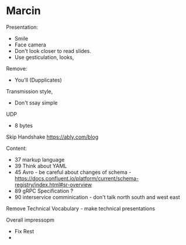 # Marcin

Presentation:
- Smile
- Face camera
- Don't look closer to read slides.
- Use gesticulation, looks,

Remove:
- You'll (Dupplicates)

Transmission style,
- Don't ssay simple

UDP
- 8 bytes

Skip Handshake
https://ably.com/blog

Content:
- 37 markup language
- 39 Think about YAML
- 45 Avro - be careful about changes of schema - https://docs.confluent.io/platform/current/schema-registry/index.html#sr-overview
- 89 gRPC Specification ?
- 90 interservice comminication - don't talk north south and west east

Remove Technical Vocabulary - make technical presentations

Overall impressopm
- Fix Rest
- 
